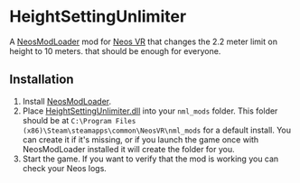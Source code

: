 # HeightSettingUnlimiter

A [NeosModLoader](https://github.com/zkxs/NeosModLoader) mod for [Neos VR](https://neos.com/) that changes the 2.2 meter limit on height to 10 meters. that should be enough for everyone.

## Installation
1. Install [NeosModLoader](https://github.com/zkxs/NeosModLoader).
1. Place [HeightSettingUnlimiter.dll](https://github.com/art0007i/HeightSettingUnlimiter/releases/latest/download/HeightSettingUnlimiter.dll) into your `nml_mods` folder. This folder should be at `C:\Program Files (x86)\Steam\steamapps\common\NeosVR\nml_mods` for a default install. You can create it if it's missing, or if you launch the game once with NeosModLoader installed it will create the folder for you.
1. Start the game. If you want to verify that the mod is working you can check your Neos logs.